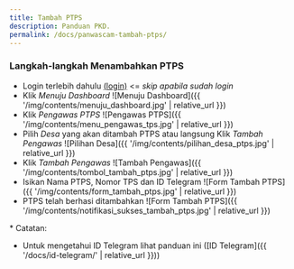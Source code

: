 ```yaml
---
title: Tambah PTPS
description: Panduan PKD.
permalink: /docs/panwascam-tambah-ptps/
---
```


### Langkah-langkah Menambahkan PTPS
* Login terlebih dahulu [(login)](https://jatimmengawasi.com/manajemen) <= *skip apabila sudah login*
* Klik *Menuju Dashboard*
	![Menuju Dashboard]({{ '/img/contents/menuju_dashboard.jpg' | relative_url }})
* Klik *Pengawas PTPS*
	![Pengawas PTPS]({{ '/img/contents/menu_pengawas_tps.jpg' | relative_url }})
* Pilih *Desa* yang akan ditambah PTPS atau langsung Klik *Tambah Pengawas*
	![Pilihan Desa]({{ '/img/contents/pilihan_desa_ptps.jpg' | relative_url }})
* Klik *Tambah Pengawas*
	![Tambah Pengawas]({{ '/img/contents/tombol_tambah_ptps.jpg' | relative_url }})
* Isikan Nama PTPS, Nomor TPS dan ID Telegram
	![Form Tambah PTPS]({{ '/img/contents/form_tambah_ptps.jpg' | relative_url }})
* PTPS telah berhasi ditambahkan
	![Form Tambah PTPS]({{ '/img/contents/notifikasi_sukses_tambah_ptps.jpg' | relative_url }})


\* Catatan:
* Untuk mengetahui ID Telegram lihat panduan ini ([ID Telegram]({{ '/docs/id-telegram/' | relative_url }}))